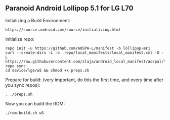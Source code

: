Paranoid Android Lollipop 5.1 for LG L70
-------------

Initializing a Build Environment:

    https://source.android.com/source/initializing.html

Initialize repo:

    repo init -u https://github.com/AOSPA-L/manifest -b lollipop-mr1
    curl --create-dirs -L -o .repo/local_manifests/local_manifest.xml -O -L https://raw.githubusercontent.com/zlaja/android_local_manifest/aospal/local_manifest.xml
    repo sync
    cd device/lge/w5 && chmod +x preps.sh

Prepare for build:
(very important, do this the first time, and every time after you sync repos):

    . ./preps.sh

Now you can build the ROM:

    ./rom-build.sh w5
